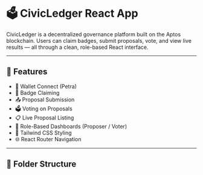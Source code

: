 # 🗳️ CivicLedger React App

CivicLedger is a decentralized governance platform built on the Aptos blockchain. Users can claim badges, submit proposals, vote, and view live results — all through a clean, role-based React interface.

---

## 🚀 Features

- 🔗 Wallet Connect (Petra)
- 🏅 Badge Claiming
- 📤 Proposal Submission
- 🗳️ Voting on Proposals
- 📋 Live Proposal Listing
- 👤 Role-Based Dashboards (Proposer / Voter)
- 🎨 Tailwind CSS Styling
- 🌐 React Router Navigation

---

## 📁 Folder Structure

